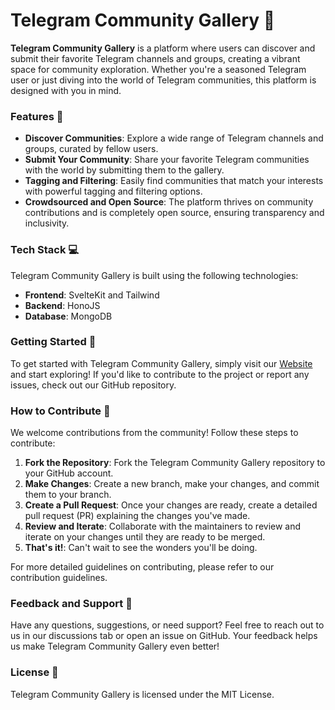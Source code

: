 # Telegram Community Gallery 🌟
**Telegram Community Gallery** is a platform where users can discover and submit their favorite Telegram channels and groups, creating a vibrant space for community exploration. Whether you're a seasoned Telegram user or just diving into the world of Telegram communities, this platform is designed with you in mind.


### Features 🎉
- **Discover Communities**: Explore a wide range of Telegram channels and groups, curated by fellow users.
- **Submit Your Community**: Share your favorite Telegram communities with the world by submitting them to the gallery.
- **Tagging and Filtering**: Easily find communities that match your interests with powerful tagging and filtering options.
- **Crowdsourced and Open Source**: The platform thrives on community contributions and is completely open source, ensuring transparency and inclusivity.

### Tech Stack 💻
Telegram Community Gallery is built using the following technologies:

- **Frontend**: SvelteKit and Tailwind
- **Backend**: HonoJS 
- **Database**: MongoDB

### Getting Started 🚀
To get started with Telegram Community Gallery, simply visit our [Website](https://telegram.dagmawi.dev) and start exploring! If you'd like to contribute to the project or report any issues, check out our GitHub repository.

### How to Contribute 🤝
We welcome contributions from the community! Follow these steps to contribute:

1. **Fork the Repository**: Fork the Telegram Community Gallery repository to your GitHub account.
2. **Make Changes**: Create a new branch, make your changes, and commit them to your branch.
3. **Create a Pull Request**: Once your changes are ready, create a detailed pull request (PR) explaining the changes you've made.
4. **Review and Iterate**: Collaborate with the maintainers to review and iterate on your changes until they are ready to be merged.
5. **That's it!**: Can't wait to see the wonders you'll be doing.

For more detailed guidelines on contributing, please refer to our contribution guidelines.

### Feedback and Support 💌
Have any questions, suggestions, or need support? Feel free to reach out to us in our discussions tab or open an issue on GitHub. Your feedback helps us make Telegram Community Gallery even better!

### License 📝
Telegram Community Gallery is licensed under the MIT License.